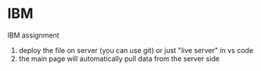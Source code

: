 # IBM
IBM assignment

1. deploy the file on server (you can use git) or just "live server" in vs code
2. the main page will automatically pull data from the server side
